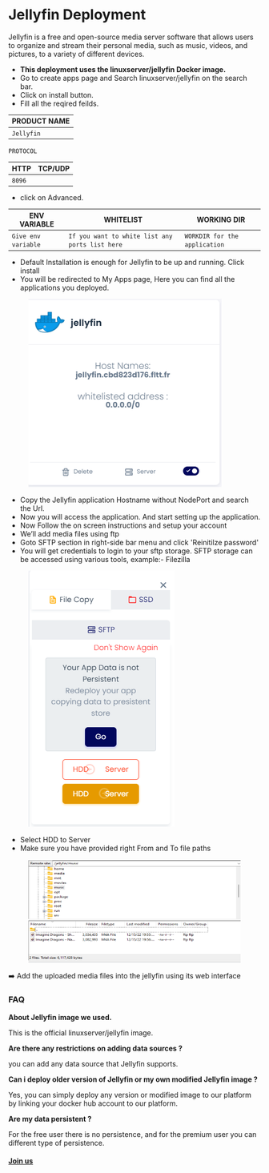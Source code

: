 # Jellyfin Deployment

Jellyfin is a free and open-source media server software that allows users to organize and stream their personal media, such as music, videos, and pictures, to a variety of different devices.

* &#x20;**This deployment uses the linuxserver/jellyfin Docker image.**
* &#x20;Go to create apps page and Search linuxserver/jellyfin on the search bar.
* &#x20;Click on install button.
* &#x20;Fill all the reqired feilds.

| PRODUCT NAME |
| ------------ |
| `Jellyfin`   |

`PROTOCOL`

| HTTP   | TCP/UDP |
| ------ | ------- |
| `8096` |         |

* click on Advanced.

| ENV VARIABLE        | WHITELIST                                       | WORKING DIR                   |
| ------------------- | ----------------------------------------------- | ----------------------------- |
| `Give env variable` | `If you want to white list any ports list here` | `WORKDIR for the application` |

* Default Installation is enough for Jellyfin to be up and running. Click install
* You will be redirected to My Apps page, Here you can find all the applications you deployed.



<figure><img src="../../.gitbook/assets/my-apps.png" alt=""><figcaption></figcaption></figure>

* &#x20;Copy the Jellyfin application Hostname without NodePort and search the Url.
* &#x20;Now you will access the application. And start setting up the application.
* &#x20;Now Follow the on screen instructions and setup your account
* &#x20;We’ll add media files using ftp
* &#x20;Goto SFTP section in right-side bar menu and click 'Reinitilze password'
* &#x20;You will get credentials to login to your sftp storage. SFTP storage can be accessed using various tools, example:- Filezilla



<figure><img src="../../.gitbook/assets/select-hdd-to-server.png" alt=""><figcaption></figcaption></figure>

* Select HDD to Server
* &#x20;Make sure you have provided right From and To file paths



<figure><img src="../../.gitbook/assets/sftp-upload.png" alt=""><figcaption></figcaption></figure>

➡️ Add the uploaded media files into the jellyfin using its web interface

### FAQ

**About Jellyfin image we used.**

This is the official linuxserver/jellyfin image.

**Are there any restrictions on adding data sources ?**

you can add any data source that Jellyfin supports.

**Can i deploy older version of Jellyfin or my own modified Jellyfin image ?**

Yes, you can simply deploy any version or modified image to our platform by linking your docker hub account to our platform.

**Are my data persistent ?**

For the free user there is no persistence, and for the premium user you can different type of persistence.

#### [Join us](https://app.slack.com/client/T04QS32JX6E/C04QKEWE146)&#x20;
